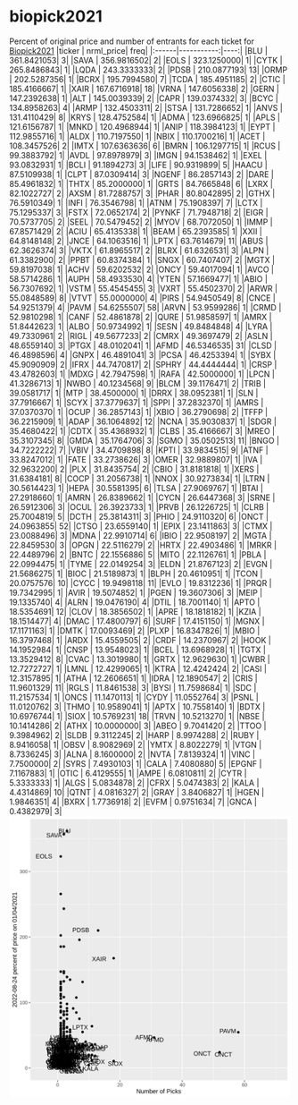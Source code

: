 # biopick2021
Percent of original price and number of entrants for each ticket for [Biopick2021](https://twitter.com/hashtag/Biopick2021)
|ticker |  nrml_price| freq|
|:------|-----------:|----:|
|BLU    | 361.8421053|    3|
|SAVA   | 356.9816502|    2|
|EOLS   | 323.1250000|    1|
|CYTK   | 265.8486843|    1|
|LQDA   | 243.3333333|    2|
|PDSB   | 210.0877193|   13|
|ORMP   | 202.5287356|    1|
|BCRX   | 195.7994580|    7|
|TCDA   | 185.4951185|    2|
|CTIC   | 185.4166667|    1|
|XAIR   | 167.6716918|   18|
|VRNA   | 147.6056338|    2|
|GERN   | 147.2392638|    1|
|ALT    | 145.0039339|    2|
|CAPR   | 139.0374332|    3|
|BCYC   | 134.8958263|    4|
|ARMP   | 132.4503311|    2|
|STSA   | 131.7286652|    1|
|ANVS   | 131.4110429|    8|
|KRYS   | 128.4752584|    1|
|ADMA   | 123.6966825|    1|
|APLS   | 121.6156787|    1|
|MNKD   | 120.4968944|    1|
|ANIP   | 118.3984123|    1|
|EYPT   | 112.9855716|    1|
|ALDX   | 110.7197550|    1|
|NBIX   | 110.1700216|    1|
|ACET   | 108.3457526|    2|
|IMTX   | 107.6363636|    6|
|BMRN   | 106.1297715|    1|
|RCUS   |  99.3883792|    1|
|AVDL   |  97.8978979|    3|
|IMGN   |  94.1538462|    1|
|EXEL   |  93.0832931|    1|
|BCLI   |  91.1894273|    3|
|LIFE   |  90.9319899|    5|
|HAACU  |  87.5109938|    1|
|CLPT   |  87.0309414|    3|
|NGENF  |  86.2857143|    2|
|DARE   |  85.4961832|    1|
|THTX   |  85.2000000|    1|
|GRTS   |  84.7665848|    6|
|LXRX   |  82.1022727|    2|
|AXSM   |  81.7288757|    3|
|PHAR   |  80.8042895|    2|
|GTHX   |  76.5910349|    1|
|INFI   |  76.3546798|    1|
|ATNM   |  75.1908397|    7|
|LCTX   |  75.1295337|    3|
|FSTX   |  72.0652174|    2|
|PYNKF  |  71.7948718|    2|
|EIGR   |  70.5737705|    2|
|SEEL   |  70.5479452|    2|
|MYOV   |  68.7072050|    1|
|IMMP   |  67.8571429|    2|
|ACIU   |  65.4135338|    1|
|BEAM   |  65.2393585|    1|
|XXII   |  64.8148148|    2|
|JNCE   |  64.1063516|    1|
|LPTX   |  63.7614679|   11|
|ABUS   |  62.3626374|    3|
|VKTX   |  61.8965517|    2|
|BLRX   |  61.6326531|    3|
|ALPN   |  61.3382900|    2|
|PPBT   |  60.8374384|    1|
|SNGX   |  60.7407407|    2|
|MGTX   |  59.8197038|    1|
|ACHV   |  59.6202532|    2|
|ONCY   |  59.4017094|    1|
|AVCO   |  58.5714286|    1|
|AUPH   |  58.4933530|    4|
|YTEN   |  57.1669477|    1|
|ABIO   |  56.7307692|    1|
|VSTM   |  55.4545455|    3|
|VXRT   |  55.4502370|    2|
|ARWR   |  55.0848589|    8|
|VTVT   |  55.0000000|    4|
|PIRS   |  54.9450549|    8|
|CNCE   |  54.9251379|    4|
|PAVM   |  54.6255507|   58|
|ARVN   |  53.9599286|    1|
|CRMD   |  52.9810298|    1|
|CANF   |  52.4861878|    2|
|QURE   |  51.9858597|    1|
|AMRX   |  51.8442623|    1|
|ALBO   |  50.9734992|    1|
|SESN   |  49.8484848|    4|
|LYRA   |  49.7330961|    2|
|RIGL   |  49.5677233|    2|
|CMRX   |  49.3697479|    2|
|ASLN   |  48.6559140|    3|
|PTGX   |  48.0102041|    1|
|AFMD   |  46.5346535|   31|
|CLSD   |  46.4898596|    4|
|GNPX   |  46.4891041|    3|
|PCSA   |  46.4253394|    1|
|SYBX   |  45.9090909|    2|
|IFRX   |  44.7470817|    2|
|SPHRY  |  44.4444444|    1|
|CRSP   |  43.4782603|    1|
|MDXG   |  42.7947598|    1|
|RAFA   |  42.5000000|    1|
|LPCN   |  41.3286713|    1|
|NWBO   |  40.1234568|    9|
|BLCM   |  39.1176471|    2|
|TRIB   |  39.0581717|    1|
|MTP    |  38.4500000|    1|
|DRRX   |  38.0952381|    1|
|SLN    |  37.7916667|    1|
|SCYX   |  37.3779637|    1|
|SPPI   |  37.2832370|    1|
|AMRS   |  37.0370370|    1|
|OCUP   |  36.2857143|    1|
|XBIO   |  36.2790698|    2|
|TFFP   |  36.2215909|    1|
|ADAP   |  36.1064892|   12|
|NCNA   |  35.9030837|    1|
|SDGR   |  35.4680422|    1|
|CDTX   |  35.4368932|    1|
|CLBS   |  35.4166667|    3|
|MREO   |  35.3107345|    8|
|GMDA   |  35.1764706|    3|
|SGMO   |  35.0502513|   11|
|BNGO   |  34.7222222|    7|
|VBIV   |  34.4709898|    8|
|KPTI   |  33.9834515|    9|
|ATNF   |  33.8247012|    1|
|FATE   |  33.2738626|    3|
|OMER   |  32.9889807|    1|
|IVA    |  32.9632200|    2|
|PLX    |  31.8435754|    2|
|CBIO   |  31.8181818|    1|
|XERS   |  31.6384181|    8|
|COCP   |  31.2056738|    1|
|NNOX   |  30.9273834|    1|
|LTRN   |  30.5614423|    1|
|HEPA   |  30.5581395|    6|
|TLSA   |  27.9069767|    1|
|BTAI   |  27.2918660|    1|
|AMRN   |  26.8389662|    1|
|CYCN   |  26.6447368|    3|
|SRNE   |  26.5912306|    3|
|OCUL   |  26.3923733|    1|
|PRVB   |  26.1226725|    1|
|CLRB   |  25.7004819|    5|
|DCTH   |  25.3814311|    3|
|PHIO   |  24.9110320|    6|
|ONCT   |  24.0963855|   52|
|CTSO   |  23.6559140|    1|
|EPIX   |  23.1411863|    3|
|CTMX   |  23.0088496|    3|
|MDNA   |  22.9910714|    6|
|IBIO   |  22.9508197|    2|
|MGTA   |  22.8459530|    3|
|OPGN   |  22.5116279|    2|
|HRTX   |  22.4903486|    1|
|MRKR   |  22.4489796|    2|
|BNTC   |  22.1556886|    5|
|MITO   |  22.1126761|    1|
|PBLA   |  22.0994475|    1|
|TYME   |  22.0149254|    3|
|ELDN   |  21.8767123|    2|
|EVGN   |  21.5686275|    1|
|BIOC   |  21.5189873|    1|
|BLPH   |  20.4610951|    1|
|TCON   |  20.0757576|   10|
|CYCC   |  19.9498118|   11|
|EVLO   |  19.8312236|    1|
|PRQR   |  19.7342995|    1|
|AVIR   |  19.5074852|    1|
|PGEN   |  19.3607306|    3|
|MEIP   |  19.1335740|    4|
|ALRN   |  19.0476190|    4|
|DTIL   |  18.7001140|    1|
|APTO   |  18.5354691|   12|
|CLOV   |  18.3856502|    1|
|APRE   |  18.1818182|    1|
|KZIA   |  18.1514477|    4|
|DMAC   |  17.4800797|    6|
|SURF   |  17.4151150|    1|
|MGNX   |  17.1171163|    1|
|DMTK   |  17.0093469|    2|
|PLXP   |  16.8347826|    1|
|MBIO   |  16.3797468|    1|
|ARDX   |  15.4559505|    2|
|CRDF   |  14.2370967|    2|
|HOOK   |  14.1952984|    1|
|CNSP   |  13.9548023|    1|
|BCEL   |  13.6968928|    1|
|TGTX   |  13.3529412|    8|
|CVAC   |  13.3019980|    1|
|GRTX   |  12.9629630|    1|
|CWBR   |  12.7272727|    1|
|LMNL   |  12.4299065|    1|
|KTRA   |  12.4242424|    2|
|CASI   |  12.3157895|    1|
|ATHA   |  12.2606651|    1|
|IDRA   |  12.1890547|    2|
|CRIS   |  11.9601329|   11|
|RGLS   |  11.8461538|    3|
|BYSI   |  11.7598684|    1|
|SDC    |  11.2157534|    1|
|ONCS   |  11.1470113|    1|
|CYDY   |  11.0552764|    3|
|PSNL   |  11.0120762|    3|
|THMO   |  10.9589041|    1|
|APTX   |  10.7558140|    1|
|BDTX   |  10.6976744|    1|
|SIOX   |  10.5769231|   18|
|TRVN   |  10.5213270|    1|
|NBSE   |  10.1414286|    2|
|ATHX   |  10.0000000|    3|
|ABEO   |   9.7041420|    2|
|TTOO   |   9.3984962|    2|
|SLDB   |   9.3112245|    2|
|HARP   |   8.9974288|    2|
|RUBY   |   8.9416058|    1|
|OBSV   |   8.9082969|    2|
|YMTX   |   8.8022279|    1|
|VTGN   |   8.7336245|    3|
|ALNA   |   8.1600000|    2|
|NVTA   |   7.8139324|    1|
|VINC   |   7.7500000|    2|
|SYRS   |   7.4930103|    1|
|CALA   |   7.4080880|    5|
|EPGNF  |   7.1167883|    1|
|OTIC   |   6.4129555|    1|
|AMPE   |   6.0810811|    2|
|CYTR   |   5.3333333|    1|
|ALGS   |   5.0834878|    2|
|CFRX   |   5.0474383|    2|
|KALA   |   4.4314869|   10|
|QTNT   |   4.0816327|    2|
|GRAY   |   3.8406827|    1|
|HGEN   |   1.9846351|    4|
|BXRX   |   1.7736918|    2|
|EVFM   |   0.9751634|    7|
|GNCA   |   0.4382979|    3|
![retvspicks](biopicks.png?raw=true)
